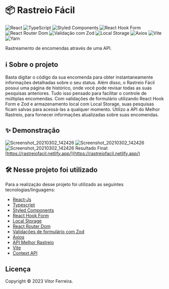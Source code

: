 # 📦 Rastreio Fácil
![React](https://img.shields.io/badge/react-%2320232a.svg?style=for-the-badge&logo=react&logoColor=%2361DAFB)
![TypeScript](https://img.shields.io/badge/typescript-%23323330.svg?style=for-the-badge&logo=typescript&logoColor=%2d79c7)
![Styled Components](https://img.shields.io/badge/styled--components-DB7093?style=for-the-badge&logo=styled-components&logoColor=white)
![React Hook Form](https://img.shields.io/badge/react--hook--form-FF577F?style=for-the-badge&logo=react&logoColor=white)
![React Router Dom](https://img.shields.io/badge/react--router--dom-CA4245?style=for-the-badge&logo=react-router-dom&logoColor=white)
![Validação com Zod](https://img.shields.io/badge/valida%C3%A7%C3%A3o-Zod-ff69b4?style=for-the-badge)
![Local Storage](https://img.shields.io/badge/Local%20Storage-FABC15?style=for-the-badge&logo=html5&logoColor=white)
![Axios](https://img.shields.io/badge/Axios-7852B4?style=for-the-badge&logo=axios&logoColor=white)
![Vite](https://img.shields.io/badge/Vite-646CFF?style=for-the-badge&logo=vite&logoColor=white)
![Yarn](https://img.shields.io/badge/yarn-%232C8EBB.svg?style=for-the-badge&logo=yarn&logoColor=white)


Rastreamento de encomendas através de uma API.

## ℹ️ Sobre o projeto 
Basta digitar o código da sua encomenda para obter instantaneamente informações detalhadas sobre o seu status. Além disso, o Rastreio Fácil possui uma página de histórico, onde você pode revisar todas as suas pesquisas anteriores. Tudo isso pensado para facilitar o controle de múltiplas encomendas. Com validações de formulário utilizando React Hook Form e Zod e armazenamento local com Local Storage, suas pesquisas ficam salvas para acessá-las a qualquer momento. Utilizo a API do Melhor Rastreio, para fornecer informações atualizadas sobre suas encomendas. 




## ✨ Demonstração
![Screenshot_20210302_142426](https://raw.githubusercontent.com/vitorvf/rastreio-ts/master/src/assets/Screenshot-home.png)
![Screenshot_20210302_142426](https://raw.githubusercontent.com/vitorvf/rastreio-ts/master/src/assets/Screenshot-results.png)
![Screenshot_20210302_142426](https://raw.githubusercontent.com/vitorvf/rastreio-ts/master/src/assets/Screenshot-history.png)
 Resultado Final: [https://rastreiofacil.netlify.app/](https://rastreiofacil.netlify.app/)


## 🛠️ Nesse projeto foi utilizado
Para a realização desse projeto foi utilizado as seguintes tecnologias/linguagens: 
- [React-Js](https://react.dev/) 
- [Typescript](https://www.typescriptlang.org/)
- [Styled Components](https://styled-components.com/)
- [React Hook Form](https://react-hook-form.com/)
- [Local Storage](https://developer.mozilla.org/en-US/docs/Web/API/Window/localStorage)
- [React Router Dom](https://reactrouter.com/en/main)
- [Validações de formulário com Zod](https://zod.dev/)
- [Axios](https://axios-http.com/ptbr/docs/intro)
- [API Melhor Rastreio](https://api.melhorrastreio.com.br)
- [Vite](https://vitejs.dev/)
- [Context API](https://legacy.reactjs.org/docs/context.html)





## Licença
Copyright © 2023 Vitor Ferreira.


